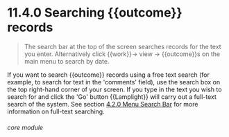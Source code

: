 # 11.4.0    Searching {{outcome}} records

> The search bar at the top of the screen searches records for the text you enter. Alternatively click {{work}}-> view -> {{outcome}}s on the main menu to search by date. 

If you want to search {{outcome}} records using a free text search (for example, to search for text in the 'comments' field), use the search box on the top right-hand corner of your screen. If you type in the text you wish to search for and click the 'Go' button {{Lamplight}} will carry out a full-text search of the system. See section [4.2.0  Menu Search Bar](/help/index/v/{{version}}/p/4.2.0) for more information on full-text searching. 

###### core module

